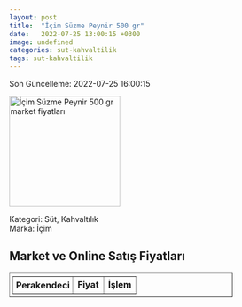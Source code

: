 ```yaml
---
layout: post
title:  "İçim Süzme Peynir 500 gr"
date:   2022-07-25 13:00:15 +0300
image: undefined
categories: sut-kahvaltilik
tags: sut-kahvaltilik
---
```


Son Güncelleme: 2022-07-25 16:00:15

<img src="undefined" width="200" alt="İçim Süzme Peynir 500 gr market fiyatları" />

Kategori: Süt, Kahvaltılık
<br />
Marka: İçim

<h2>Market ve Online Satış Fiyatları</h2>

<table border="1" style="padding: 5px;width:80%;">
  <tr>
    <td style="padding: 5px;"><strong>Perakendeci</strong></td>
    <td><strong>Fiyat</strong></td>
    <td><strong>İşlem</strong></td>
  </tr>
  
</table>
